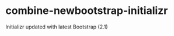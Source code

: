 combine-newbootstrap-initializr
===============================

Initializr updated with latest Bootstrap (2.1)